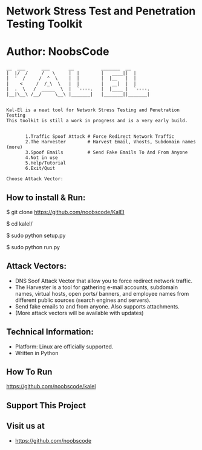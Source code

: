 # Network Stress Test and Penetration Testing Toolkit
# Author: NoobsCode
```
__  ___      ___       __          _______  __
|  |/  /     /   \     |  |        |   ____||  |
|  '  /     /  ^  \    |  |        |  |__   |  |
|    <     /  /_\  \   |  |        |   __|  |  |
|  .  \   /  _____  \  |  `----.   |  |____ |  `----.
|__|\__\ /__/     \__\ |_______|   |_______||_______|


Kal-El is a neat tool for Network Stress Testing and Penetration Testing
This toolkit is still a work in progress and is a very early build.


       1.Traffic Spoof Attack # Force Redirect Network Traffic
       2.The Harvester        # Harvest Email, Vhosts, Subdomain names (more)
       3.Spoof Emails         # Send Fake Emails To And From Anyone
       4.Not in use
       5.Help/Tutorial
       6.Exit/Quit

Choose Attack Vector:
```
How to install & Run:
-------------------
$ git clone https://github.com/noobscode/KalEl

$ cd kalel/

$ sudo python setup.py

$ sudo python run.py

Attack Vectors:
-------------------
* DNS Soof Attack Vector that allow you to force redirect network traffic.
* The Harvester is a tool for gathering e-mail accounts, subdomain names, virtual hosts, open ports/ banners, and employee names from different public sources (search engines and servers).
* Send fake emails to and from anyone. Also supports attachments.
* (More attack vectors will be available with updates)

Technical Information:
-------------------------------
* Platform: Linux are officially supported.
* Written in Python

How To Run
----------
https://github.com/noobscode/kalel

Support This Project
--------------------

  Visit us at
  -----------
* https://github.com/noobscode
